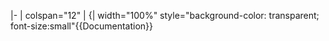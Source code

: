 <includeonly>|-
| colspan="12" |
{| width="100%" style="background-color: transparent; font-size:small"</includeonly><noinclude>{{Documentation}}</noinclude>